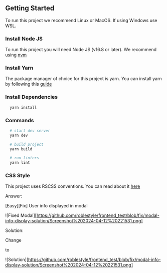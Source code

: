 ## Getting Started

To run this project we recommend Linux or MacOS. If using Windows use WSL.

### Install Node JS

To run this project you will need Node JS (v16.8 or later). We recommend using [nvm](https://github.com/nvm-sh/nvm)

### Install Yarn

The package manager of choice for this project is yarn. You can install yarn by following this [guide](https://yarnpkg.com/getting-started/install)

### Install Dependencies

```bash
  yarn install
```

### Commands

```bash
  # start dev server
  yarn dev

  # build project
  yarn build

  # run linters
  yarn lint
```

### CSS Style

This project uses RSCSS conventions. You can read about it [here](https://ricostacruz.com/rscss/)



Answer:

[Easy][Fix] User info displayed in modal

![Fixed Modal][https://github.com/roblestyle/frontend_test/blob/fix/modal-info-display-solution/Screenshot%202024-04-12%20221531.png]

Solution:

Change  <div className="fields"> to  <div className="field">

![Solution][https://github.com/roblestyle/frontend_test/blob/fix/modal-info-display-solution/Screenshot%202024-04-12%20221531.png]